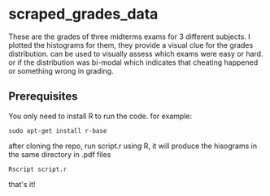 # scraped_grades_data
These are the grades of three midterms exams for 3 different subjects.
I plotted the histograms for them, they provide a visual clue for the grades distribution.
can be used to visually assess which exams were easy or hard.
or if the distribution was bi-modal which indicates that cheating happened or something wrong in grading.
## Prerequisites
You only need to install R to run the code. for example:
```
sudo apt-get install r-base
```
after cloning the repo, run script.r using R, it will produce the hisograms in the same directory in .pdf files
```
Rscript script.r
```
that's it!
